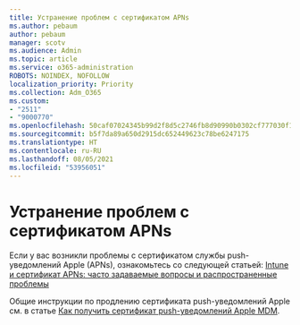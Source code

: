 ```yaml
---
title: Устранение проблем с сертификатом APNs
ms.author: pebaum
author: pebaum
manager: scotv
ms.audience: Admin
ms.topic: article
ms.service: o365-administration
ROBOTS: NOINDEX, NOFOLLOW
localization_priority: Priority
ms.collection: Adm_O365
ms.custom:
- "2511"
- "9000770"
ms.openlocfilehash: 50caf07024345b99d2f8d5c2746fb8d90990b0302cf777030f1b2af109f4cf4f
ms.sourcegitcommit: b5f7da89a650d2915dc652449623c78be6247175
ms.translationtype: HT
ms.contentlocale: ru-RU
ms.lasthandoff: 08/05/2021
ms.locfileid: "53956051"
---
```

# <a name="troubleshooting-issues-with-apns-certificate"></a>Устранение проблем с сертификатом APNs

Если у вас возникли проблемы с сертификатом службы push-уведомлений Apple (APNs), ознакомьтесь со следующей статьей: [Intune и сертификат APNs: часто задаваемые вопросы и распространенные проблемы](https://techcommunity.microsoft.com/t5/Intune-Customer-Success/Intune-and-the-APNs-certificate-FAQ-and-common-issues/ba-p/280121)

Общие инструкции по продлению сертификата push-уведомлений Apple см. в статье [Как получить сертификат push-уведомлений Apple MDM](https://docs.microsoft.com/intune/apple-mdm-push-certificate-get#renew-apple-mdm-push-certificate).